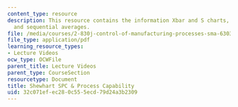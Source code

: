```yaml
---
content_type: resource
description: This resource contains the information Xbar and S charts, data sampling
  and sequential averages.
file: /media/courses/2-830j-control-of-manufacturing-processes-sma-6303-spring-2008/32c071efec280c555ecd79d24a3b2309_lecture7.pdf
file_type: application/pdf
learning_resource_types:
- Lecture Videos
ocw_type: OCWFile
parent_title: Lecture Videos
parent_type: CourseSection
resourcetype: Document
title: Shewhart SPC & Process Capability
uid: 32c071ef-ec28-0c55-5ecd-79d24a3b2309
---
```

